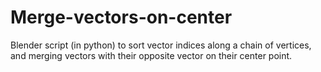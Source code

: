 # Merge-vectors-on-center
Blender script (in python) to sort vector indices along a chain of vertices, and merging vectors with their opposite vector on their center point.
